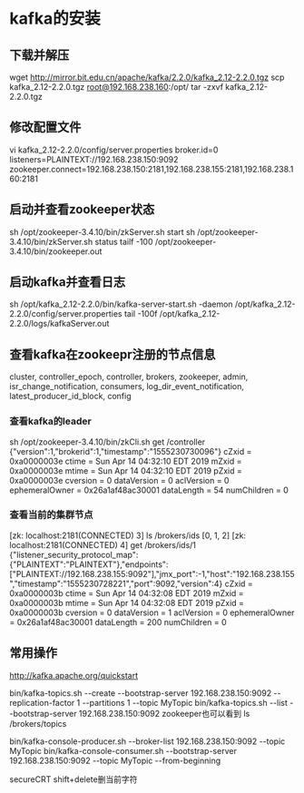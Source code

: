  # kafka的安装
 
 ## 下载并解压
  
 wget http://mirror.bit.edu.cn/apache/kafka/2.2.0/kafka_2.12-2.2.0.tgz
 scp kafka_2.12-2.2.0.tgz  root@192.168.238.160:/opt/
 tar -zxvf kafka_2.12-2.2.0.tgz
 
 ## 修改配置文件
 
 vi kafka_2.12-2.2.0/config/server.properties 
 broker.id=0
 listeners=PLAINTEXT://192.168.238.150:9092
 zookeeper.connect=192.168.238.150:2181,192.168.238.155:2181,192.168.238.160:2181
 
 ## 启动并查看zookeeper状态
 
 sh /opt/zookeeper-3.4.10/bin/zkServer.sh start
 sh /opt/zookeeper-3.4.10/bin/zkServer.sh status
 tailf -100 /opt/zookeeper-3.4.10/bin/zookeeper.out 
 
 ## 启动kafka并查看日志
 
 sh /opt/kafka_2.12-2.2.0/bin/kafka-server-start.sh -daemon /opt/kafka_2.12-2.2.0/config/server.properties 
 tail -100f /opt/kafka_2.12-2.2.0/logs/kafkaServer.out 
 
 ## 查看kafka在zookeepr注册的节点信息
 
 cluster, controller_epoch, controller, brokers, zookeeper, admin, isr_change_notification, consumers, log_dir_event_notification, latest_producer_id_block, config
 
 ### 查看kafka的leader
 
 sh /opt/zookeeper-3.4.10/bin/zkCli.sh 
 get /controller 
 {"version":1,"brokerid":1,"timestamp":"1555230730096"}
 cZxid = 0xa0000003e
 ctime = Sun Apr 14 04:32:10 EDT 2019
 mZxid = 0xa0000003e
 mtime = Sun Apr 14 04:32:10 EDT 2019
 pZxid = 0xa0000003e
 cversion = 0
 dataVersion = 0
 aclVersion = 0
 ephemeralOwner = 0x26a1af48ac30001
 dataLength = 54
 numChildren = 0
 
 ### 查看当前的集群节点
 [zk: localhost:2181(CONNECTED) 3] ls /brokers/ids 
 [0, 1, 2]
 [zk: localhost:2181(CONNECTED) 4] get /brokers/ids/1
 {"listener_security_protocol_map":{"PLAINTEXT":"PLAINTEXT"},"endpoints":["PLAINTEXT://192.168.238.155:9092"],"jmx_port":-1,"host":"192.168.238.155","timestamp":"1555230728221","port":9092,"version":4}
 cZxid = 0xa0000003b
 ctime = Sun Apr 14 04:32:08 EDT 2019
 mZxid = 0xa0000003b
 mtime = Sun Apr 14 04:32:08 EDT 2019
 pZxid = 0xa0000003b
 cversion = 0
 dataVersion = 1
 aclVersion = 0
 ephemeralOwner = 0x26a1af48ac30001
 dataLength = 200
 numChildren = 0
 
 ## 常用操作
 http://kafka.apache.org/quickstart
 
 bin/kafka-topics.sh --create --bootstrap-server 192.168.238.150:9092 --replication-factor 1 --partitions 1 --topic MyTopic
 bin/kafka-topics.sh --list --bootstrap-server 192.168.238.150:9092
 zookeeper也可以看到
 ls /brokers/topics
 
 bin/kafka-console-producer.sh --broker-list 192.168.238.150:9092 --topic MyTopic
 bin/kafka-console-consumer.sh --bootstrap-server 192.168.238.150:9092 --topic MyTopic --from-beginning
 
 
 secureCRT shift+delete删当前字符